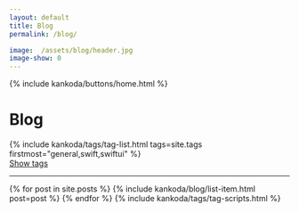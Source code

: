 ```yaml
---
layout: default
title: Blog
permalink: /blog/

image:  /assets/blog/header.jpg
image-show: 0
---
```


{% include kankoda/buttons/home.html %}

<h1>Blog</h1>

<div class="paper">
  {% include kankoda/tags/tag-list.html tags=site.tags firstmost="general,swift,swiftui" %}
  <div class="tag-list-separator" >
    <a class="tag-list-toggle" href="javascript:toggleTagList()">Show tags</a>
    <hr />
  </div>
  <a name="tag-item-list"></a>

  {% for post in site.posts %}
    {% include kankoda/blog/list-item.html post=post %}
  {% endfor %}
  {% include kankoda/tags/tag-scripts.html %}
</div>